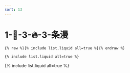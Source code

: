 ```yaml
---
sort: 13
---
```


# 1-🌈-3-🔥-3-条漫

```
{% raw %}{% include list.liquid all=true %}{% endraw %}

{% include list.liquid all=true %}
```

{% include list.liquid all=true %}
